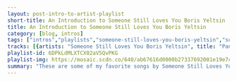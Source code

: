 ```yaml
---
layout: post-intro-to-artist-playlist
short-title: An Introduction to Someone Still Loves You Boris Yeltsin
title: An Introduction to Someone Still Loves You Boris Yeltsin
category: [blog, intros]
tags: ["intros","playlists","someone-still-loves-you-boris-yeltsin","someone-still-loves-you-boris-yeltsin","someone-still-loves-you-boris-yeltsin","someone-still-loves-you-boris-yeltsin","someone-still-loves-you-boris-yeltsin","someone-still-loves-you-boris-yeltsin","someone-still-loves-you-boris-yeltsin","someone-still-loves-you-boris-yeltsin","someone-still-loves-you-boris-yeltsin","someone-still-loves-you-boris-yeltsin","someone-still-loves-you-boris-yeltsin","someone-still-loves-you-boris-yeltsin","someone-still-loves-you-boris-yeltsin","someone-still-loves-you-boris-yeltsin","someone-still-loves-you-boris-yeltsin","someone-still-loves-you-boris-yeltsin","someone-still-loves-you-boris-yeltsin","someone-still-loves-you-boris-yeltsin","someone-still-loves-you-boris-yeltsin","someone-still-loves-you-boris-yeltsin","someone-still-loves-you-boris-yeltsin","someone-still-loves-you-boris-yeltsin","someone-still-loves-you-boris-yeltsin","someone-still-loves-you-boris-yeltsin","someone-still-loves-you-boris-yeltsin","someone-still-loves-you-boris-yeltsin","someone-still-loves-you-boris-yeltsin","someone-still-loves-you-boris-yeltsin","someone-still-loves-you-boris-yeltsin","someone-still-loves-you-boris-yeltsin","someone-still-loves-you-boris-yeltsin","someone-still-loves-you-boris-yeltsin","someone-still-loves-you-boris-yeltsin","someone-still-loves-you-boris-yeltsin","someone-still-loves-you-boris-yeltsin"]
tracks: [{artists: "Someone Still Loves You Boris Yeltsin", title: "Pangea", album: "Broom"},{artists: "Someone Still Loves You Boris Yeltsin", title: "Critical Drain", album: "Let It Sway [Deluxe Edition]"},{artists: "Someone Still Loves You Boris Yeltsin", title: "Think I Wanna Die", album: "Pershing"},{artists: "Someone Still Loves You Boris Yeltsin", title: "Lucky Young", album: "Fly By Wire"},{artists: "Someone Still Loves You Boris Yeltsin", title: "Let's Get Tired", album: "Tape Club"},{artists: "Someone Still Loves You Boris Yeltsin", title: "Sink/Let it Sway", album: "Let It Sway [Deluxe Edition]"},{artists: "Someone Still Loves You Boris Yeltsin", title: "Nightwater Girlfriend", album: "Fly By Wire"},{artists: "Someone Still Loves You Boris Yeltsin", title: "Oregon Girl", album: "Broom"},{artists: "Someone Still Loves You Boris Yeltsin", title: "Banned (By the Man)", album: "Let It Sway [Deluxe Edition]"},{artists: "Someone Still Loves You Boris Yeltsin", title: "Boring Fountain", album: "Pershing"},{artists: "Someone Still Loves You Boris Yeltsin", title: "Yellow Missing Signs", album: "Tape Club"},{artists: "Someone Still Loves You Boris Yeltsin", title: "All Hail Dracula!", album: "Let It Sway [Deluxe Edition]"},{artists: "Someone Still Loves You Boris Yeltsin", title: "Gwyneth", album: "Broom"},{artists: "Someone Still Loves You Boris Yeltsin", title: "Some Constellation", album: "Pershing"},{artists: "Someone Still Loves You Boris Yeltsin", title: "The Clod and the Pebble", album: "Tape Club"},{artists: "Someone Still Loves You Boris Yeltsin", title: "Ms. Dot", album: "Fly By Wire"},{artists: "Someone Still Loves You Boris Yeltsin", title: "Bigger Than Yr Yard", album: "Tape Club"},{artists: "Someone Still Loves You Boris Yeltsin", title: "Stuart Gets Lost Dans Le Metro", album: "Let It Sway [Deluxe Edition]"},{artists: "Someone Still Loves You Boris Yeltsin", title: "Modern Mystery", album: "Pershing"},{artists: "Someone Still Loves You Boris Yeltsin", title: "Not Worth Fighting", album: "Tape Club"},{artists: "Someone Still Loves You Boris Yeltsin", title: "I Am Warm & Powerful", album: "Broom"},{artists: "Someone Still Loves You Boris Yeltsin", title: "Young Presidents", album: "Fly By Wire"},{artists: "Someone Still Loves You Boris Yeltsin", title: "My Terrible Personality", album: "Let It Sway [Deluxe Edition]"},{artists: "Someone Still Loves You Boris Yeltsin", title: "Harrison Ford", album: "Fly By Wire"},{artists: "Someone Still Loves You Boris Yeltsin", title: "Spinning Sea", album: "Tape Club"},{artists: "Someone Still Loves You Boris Yeltsin", title: "Yr Broom", album: "Broom"},{artists: "Someone Still Loves You Boris Yeltsin", title: "Tin Floor", album: "Tape Club"},{artists: "Someone Still Loves You Boris Yeltsin", title: "Everlyn", album: "Let It Sway [Deluxe Edition]"},{artists: "Someone Still Loves You Boris Yeltsin", title: "Letter Divine", album: "Tape Club"},{artists: "Someone Still Loves You Boris Yeltsin", title: "Loretta", album: "Fly By Wire"},{artists: "Someone Still Loves You Boris Yeltsin", title: "Lower the Gas Prices, Howard Johnson", album: "Tape Club"},{artists: "Someone Still Loves You Boris Yeltsin", title: "Fly By Wire", album: "Fly By Wire"},{artists: "Someone Still Loves You Boris Yeltsin", title: "Anna Lee", album: "Broom"},{artists: "Someone Still Loves You Boris Yeltsin", title: "Bright Leaves", album: "Fly By Wire"},{artists: "Someone Still Loves You Boris Yeltsin", title: "House Fire", album: "Broom"}]
playlist-id: 6DPkLdMLXTCX02aV5QvPKG
playlist-img: https://mosaic.scdn.co/640/ab67616d0000b27337692001e19e7cfe18857403ab67616d0000b27398c38cd419bc2d80e3e0a643ab67616d0000b273a47a8c2134175f6e18f8fca3ab67616d0000b273c1a05bfb5e09cdb1f8638ea7
summary: "These are some of my favorite songs by Someone Still Loves You Boris Yeltsin"
---
```

